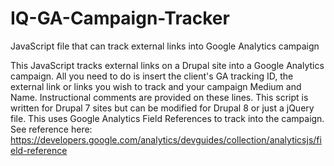# IQ-GA-Campaign-Tracker
JavaScript file that can track external links into Google Analytics campaign

This JavaScript tracks external links on a Drupal site into a Google Analytics campaign. All you need to do is insert the client's GA tracking ID, the external link or links you wish to track and your campaign Medium and Name. Instructional comments are provided on these lines.  This script is written for Drupal 7 sites but can be modified for Drupal 8 or just a jQuery file.  This uses Google Analytics Field References to track into the campaign. See reference here: https://developers.google.com/analytics/devguides/collection/analyticsjs/field-reference


